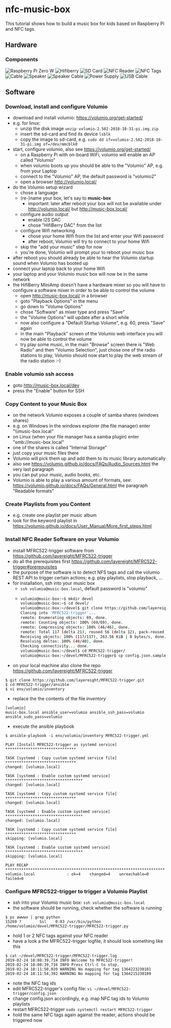 # nfc-music-box

This tutorial shows how to build a music box for kids based on Raspberry Pi and NFC tags.

## Hardware

### Components

![Raspberry Pi Zero W](images/pizerow.jpg?raw=true)
![Hifiberry](images/hifiberry.jpg?raw=true)
![SD Card](images/microsd.jpg?raw=true)
![NFC Reader](images/nfcreader.jpg?raw=true)
![NFC Tags](images/nfctags.jpg?raw=true)
![Cable](images/cable.jpg?raw=true)
![Speaker](images/speaker.jpg?raw=true)
![Speaker Cable](images/speaker_cable.jpg?raw=true)
![Power Supply](images/powersupply.jpg?raw=true)
![USB Cable](images/usbcable.jpg?raw=true)

## Software

### Download, install and configure Volumio

* download and install volumio: https://volumio.org/get-started/
* e.g. for linux:
  * unzip the disk image `unzip volumio-2.502-2018-10-31-pi.img.zip` 
  * insert the sd-card and find its device `lsblk`
  * copy the image to sd-card, e.g. `sudo dd if=volumio-2.502-2018-10-31-pi.img of=/dev/mmcblk0`  
* start, configure volumio, also see https://volumio.org/get-started/
  * on a Raspberry Pi with on-board WiFi, volumio will enable an AP called "Volumio"
  * when volumio boots up you should be able to the "Volumio" AP, e.g. from your Laptop
  * connect to the "Volumio" AP, the default password is "volumio2"
  * open a browser http://volumio.local/
* do the Volumio setup wizard
  * chose a language
  * (re-)name your box, let's say to **music-box**
    * important: later after reboot your box will not be available under http://volumio.local/ 
      but http://music-box.local/ 
  * configure audio output
    * enable I2S DAC
    * chose "HifiBerry DAC" from the list
  * configure Wifi networking
    * chose your home Wifi from the list and enter your Wifi password
    * after reboot, Volumio will try to connect to your home Wifi
  * skip the "add your music" step for now
  * you're done, Volumio will prompt your to reboot your music box
* after reboot you should already be able to hear the Volumio startup sound when Volumio has 
  booted up
* connect your laptop back to your home Wifi
* your laptop and your Volumio music box will now be in the same network
* the HifiBerry MiniAmp doesn't have a hardware mixer so you will have to 
  configure a software mixer in order to be able to control the volume
  * open http://music-box.local/ in a browser
  * goto "Playback Options" in the menu
  * go down to "Volume Options"
  * chose "Software" as mixer type and press "Save"
  * the "Volume Options" will update after a short while
  * now also configure a "Default Startup Volume", e.g. 60, press "Save" again
  * in the main "Playback" screen of the Volumio web interface you will now be
    able to control the volume
  * try play some music, in the main "Browse" screen there is "Web Radio" and
    then "Volumio Selection", just chose one of the radio stations to play,
    Volumio should now start to play the web stream of the radio station :-)

### Enable volumio ssh access

* goto http://music-box.local/dev
* press the "Enable" button for SSH

### Copy Content to your Music Box 

* on the network Volumio exposes a couple of samba shares (windows shares)
* e.g. on Windows in the windows explorer (the file manager) enter "\\\music-box.local"
* on Linux (when your file manager has a samba plugin) enter "smb://music-box.local"
* one of the shares is called "Internal Storage"
* just copy your music files there
* Volumio will pick them up and add them to its music library automatically
* also see https://volumio.github.io/docs/FAQs/Audio_Sources.html the very last
  paragraph 
* you can put your music, audio books, etc.
* Volumio is able to play a various amount of formats, see: 
  https://volumio.github.io/docs/FAQs/General.html the paragraph
  "Readable formats"

### Create Playlists from you Content

* e.g. create one playlist per music album
* look for the keyword playlist in https://volumio.github.io/docs/User_Manual/More_first_steps.html

### Install NFC Reader Software on your Volumio

* install MFRC522-trigger software from https://github.com/layereight/MFRC522-trigger
* do all the prerequisites first https://github.com/layereight/MFRC522-trigger#prerequisites
* the purpose of the software is to detect NFS tags and call the volumio REST API to trigger certain
  actions; e.g. play playlists, stop playback, ...
* for installation, ssh into your music box
  * `ssh volumio@music-box.local`, default password is "volumio"
  * 
    ```bash
    volumio@music-box:~$ mkdir devel
    volumio@music-box:~$ cd devel/
    volumio@music-box:~/devel$ git clone https://github.com/layereight/MFRC522-trigger.git
    Cloning into 'MFRC522-trigger'...
    remote: Enumerating objects: 69, done.
    remote: Counting objects: 100% (69/69), done.
    remote: Compressing objects: 100% (46/46), done.
    remote: Total 117 (delta 21), reused 56 (delta 12), pack-reused 48
    Receiving objects: 100% (117/117), 263.56 KiB | 0 bytes/s, done.
    Resolving deltas: 100% (40/40), done.
    Checking connectivity... done.
    volumio@music-box:~/devel$ cd MFRC522-trigger/
    volumio@music-box:~/devel/MFRC522-trigger$ cp config.json.sample config.json
    ```  
* on your local machine also clone the repo https://github.com/layereight/MFRC522-trigger
```
$ git clone https://github.com/layereight/MFRC522-trigger.git
$ cd MFRC522-trigger/ansible
$ vi env/volumio/inventory
```
* replace the the contents of the file *inventory*
```
[volumio]
music-box.local ansible_user=volumio ansible_ssh_pass=volumio ansible_sudo_pass=volumio
```
* execute the ansible playbook
```
$ ansible-playbook -i env/volumio/inventory MFRC522-trigger.yml 

PLAY [Install MFRC522-trigger as systemd service] *******************************

TASK [systemd : Copy custom systemd service file] *******************************
changed: [volumio.local]

TASK [systemd : Enable custom systemd service] **********************************
changed: [volumio.local]

TASK [systemd : Copy custom systemd service file] *******************************
changed: [volumio.local]

TASK [systemd : Enable custom systemd service] **********************************
changed: [volumio.local]

TASK [systemd : Copy custom systemd service file] *******************************
skipping: [volumio.local]

TASK [systemd : Enable custom systemd service] **********************************
skipping: [volumio.local]

PLAY RECAP **********************************************************************
volumio.local              : ok=4    changed=4    unreachable=0    failed=0   

```

### Configure MFRC522-trigger to trigger a Volumio Playlist

* ssh into your Volumio music box: `ssh volumio@music-box.local`
* the software should be running, check whether the software is running
```
$ ps awwwx | grep python
15269 ?        Ssl    0:03 /usr/bin/python /home/volumio/devel/MFRC522-trigger/MFRC522-trigger.py
``` 
* hold 1 or 2 NFC tags against your NFC reader
* have a look a the MFRC522-trigger logfile, it should look something like this
```
$ cat ~/devel/MFRC522-trigger/MFRC522-trigger.log 
2019-02-24 18:08:39,714 INFO Welcome to MFRC522-trigger!
2019-02-24 18:08:39,716 INFO Press Ctrl-C to stop.
2019-02-24 18:11:50,020 WARNING No mapping for tag 1364223230181
2019-02-24 18:11:54,392 WARNING No mapping for tag 1364215230189
```
* note the NFC tag ids
* edit MFRC522-trigger's config file: `vi ~/devel/MFRC522-trigger/config.json`
* change config.json accordingly, e.g. map NFC tag ids to Volumio playlists
* restart MFRC522-trigger `sudo systemctl restart MFRC522-trigger`
* hold the same NFC tags again against the reader, actions should be triggered now
